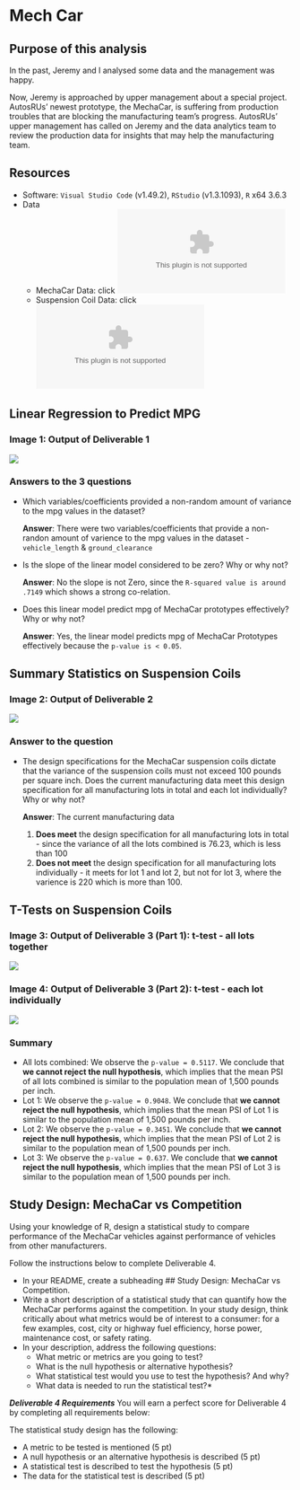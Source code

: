 # Mech Car


## Purpose of this analysis
In the past, Jeremy and I analysed some data and the management was happy.

 Now, Jeremy is approached by upper management about a special project. AutosRUs’ newest prototype, the MechaCar, is suffering from production troubles that are blocking the manufacturing team’s progress. AutosRUs’ upper management has called on Jeremy and the data analytics team to review the production data for insights that may help the manufacturing team.

## Resources
* Software: `Visual Studio Code` (v1.49.2), `RStudio` (v1.3.1093), `R` x64 3.6.3
* Data
    * MechaCar Data: click ![here](Resources/MechaCar_mpg.csv)
    * Suspension Coil Data: click ![here](Resources/Suspension_Coil.csv)

## Linear Regression to Predict MPG

### Image 1: Output of Deliverable 1

![](Resources/Deliverable1.png)

### Answers to the 3 questions

* Which variables/coefficients provided a non-random amount of variance to the mpg values in the dataset?

    **Answer**: There were two variables/coefficients that provide a non-randon amount of varience to the mpg values in the dataset - `vehicle_length` & `ground_clearance`

* Is the slope of the linear model considered to be zero? Why or why not?

    **Answer**: No the slope is not Zero, since the `R-squared value is around .7149` which shows a strong co-relation.

* Does this linear model predict mpg of MechaCar prototypes effectively? Why or why not?
    
    **Answer**: Yes, the linear model predicts mpg of MechaCar Prototypes effectively because the `p-value is < 0.05`.

## Summary Statistics on Suspension Coils

### Image 2: Output of Deliverable 2
![](Resources/Deliverable2.png)

### Answer to the question

* The design specifications for the MechaCar suspension coils dictate that the variance of the suspension coils must not exceed 100 pounds per square inch. Does the current manufacturing data meet this design specification for all manufacturing lots in total and each lot individually? Why or why not?

    **Answer**: The current manufacturing data 
    1) **Does meet** the design specification for all manufacturing lots in total - since the variance of all the lots combined is 76.23, which is less than 100
    2) **Does not meet** the design specification for all manufacturing lots individually - it meets for lot 1 and lot 2, but not for lot 3, where the varience is 220 which is more than 100.

## T-Tests on Suspension Coils

### Image 3: Output of Deliverable 3 (Part 1): t-test - all lots together
![](Resources/Deliverable3a.png)

### Image 4: Output of Deliverable 3 (Part 2): t-test - each lot individually
![](Resources/Deliverable3b.png)

### Summary

* All lots combined: We observe the `p-value = 0.5117`. We conclude that **we cannot reject the null hypothesis**, which implies that the mean PSI of all lots combined is similar to the population mean of 1,500 pounds per inch.
* Lot 1: We observe the `p-value = 0.9048`. We conclude that **we cannot reject the null hypothesis**, which implies that the mean PSI of Lot 1 is similar to the population mean of 1,500 pounds per inch.
* Lot 2: We observe the `p-value = 0.3451`. We conclude that **we cannot reject the null hypothesis**, which implies that the mean PSI of Lot 2 is similar to the population mean of 1,500 pounds per inch.
* Lot 3: We observe the `p-value = 0.637`. We conclude that **we cannot reject the null hypothesis**, which implies that the mean PSI of Lot 3 is similar to the population mean of 1,500 pounds per inch.

## Study Design: MechaCar vs Competition

Using your knowledge of R, design a statistical study to compare performance of the MechaCar vehicles against performance of vehicles from other manufacturers.

Follow the instructions below to complete Deliverable 4.

* In your README, create a subheading ## Study Design: MechaCar vs Competition.
* Write a short description of a statistical study that can quantify how the MechaCar performs against the competition. In your study design, think critically about what metrics would be of interest to a consumer: for a few examples, cost, city or highway fuel efficiency, horse power, maintenance cost, or safety rating.
* In your description, address the following questions:
    * What metric or metrics are you going to test?
    * What is the null hypothesis or alternative hypothesis?
    * What statistical test would you use to test the hypothesis? And why?
    * What data is needed to run the statistical test?*


***Deliverable 4 Requirements***
You will earn a perfect score for Deliverable 4 by completing all requirements below:

The statistical study design has the following:
* A metric to be tested is mentioned (5 pt)
* A null hypothesis or an alternative hypothesis is described (5 pt)
* A statistical test is described to test the hypothesis (5 pt)
* The data for the statistical test is described (5 pt)